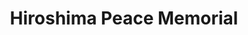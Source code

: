 ---
image_path: /static/photography/J-04.jpg
title: Hiroshima Peace Memorial
caption: Hiroshima Peace Memorial lookout point that's aligned with the Atomic Bomb Dome, the only remaining building after the atomic bomb incident
order: 7
---
